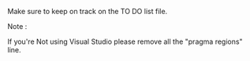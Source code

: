 Make sure to keep on track on the TO DO list file.

Note : 

If you're Not using Visual Studio please remove all the "pragma regions" line.
